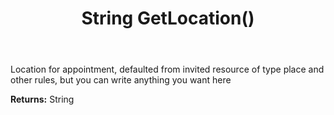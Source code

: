 ﻿---
uid: crmscript_ref_NSAppointmentSyncData_GetLocation
title: String GetLocation()
intellisense: NSAppointmentSyncData.GetLocation
keywords: NSAppointmentSyncData, GetLocation
so.topic: reference
---

Location for appointment, defaulted from invited resource of type place and other rules, but you can write anything you want here

**Returns:** String


